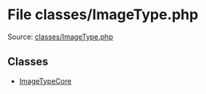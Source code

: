 File classes/ImageType.php
=========

Source: [classes/ImageType.php](https://github.com/PrestaShop/PrestaShop/blob/1.5.4.0/classes/ImageType.php)


Classes
-------

* [ImageTypeCore](class.ImageTypeCore.md)

